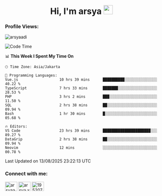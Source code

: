 <h1 align="center">Hi, I'm arsya 
  <img src="https://media.giphy.com/media/hvRJCLFzcasrR4ia7z/giphy.gif" width="30px"/>
</h1>

<p align="left"> <h3>Profile Views:</h3> <img src="https://komarev.com/ghpvc/?username=arsyaadi&label=Profile%20views&color=0e75b6&style=flat" alt="arsyaadi" /> </p>

<!--START_SECTION:waka-->
![Code Time](http://img.shields.io/badge/Code%20Time-4%2C333%20hrs%2020%20mins-blue)

📊 **This Week I Spent My Time On** 

```text
🕑︎ Time Zone: Asia/Jakarta

💬 Programming Languages: 
Vue.js                   10 hrs 39 mins      ██████████░░░░░░░░░░░░░░░   40.22 % 
TypeScript               7 hrs 33 mins       ███████░░░░░░░░░░░░░░░░░░   28.53 % 
PHP                      3 hrs 2 mins        ███░░░░░░░░░░░░░░░░░░░░░░   11.50 % 
SQL                      2 hrs 38 mins       ██░░░░░░░░░░░░░░░░░░░░░░░   09.94 % 
Bash                     1 hr 30 mins        █░░░░░░░░░░░░░░░░░░░░░░░░   05.68 % 

🔥 Editors: 
VS Code                  23 hrs 39 mins      ██████████████████████░░░   89.27 % 
DataGrip                 2 hrs 38 mins       ██░░░░░░░░░░░░░░░░░░░░░░░   09.94 % 
Neovim                   12 mins             ░░░░░░░░░░░░░░░░░░░░░░░░░   00.78 % 
```


 Last Updated on 13/08/2025 23:22:13 UTC
<!--END_SECTION:waka-->

<!-- - 📫 How to reach me **itsme@arsyaadi.software** -->


<h3 align="left">Connect with me:</h3>
<p align="left">
<a href="https://linkedin.com/in/arsyaadi" target="blank"><img align="center" src="https://raw.githubusercontent.com/rahuldkjain/github-profile-readme-generator/master/src/images/icons/Social/linked-in-alt.svg" alt="arsyaadi" height="30" width="40" /></a>
<a href="https://fb.com/arsya.xkz" target="blank"><img align="center" src="https://raw.githubusercontent.com/rahuldkjain/github-profile-readme-generator/master/src/images/icons/Social/facebook.svg" alt="arsya.xkz" height="30" width="40" /></a>
<a href="https://stackoverflow.com/users/19520749" target="blank"><img align="center" src="https://raw.githubusercontent.com/rahuldkjain/github-profile-readme-generator/master/src/images/icons/Social/stack-overflow.svg" alt="19520749" height="30" width="40" /></a>
</p>
